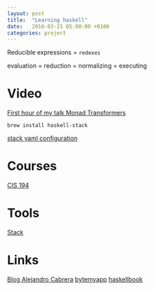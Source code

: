 ```yaml
---
layout: post
title:  "Learning haskell"
date:   2016-03-21 05:00:00 +0100
categories: project
---
```


Reducible expressions = `redexes`

evaluation = reduction = normalizing = executing

# Video

[First hour of my talk Monad
Transformers](https://www.youtube.com/watch?v=v9Kkybc1Idg)

```
brew install haskell-stack
```

[stack yaml
configuration](http://docs.haskellstack.org/en/stable/yaml_configuration/)

# Courses

[CIS 194](http://www.seas.upenn.edu/%7Ecis194/spring13/lectures.html)

# Tools

[Stack](http://docs.haskellstack.org/en/stable/README/)

# Links

[Blog Alejandro Cabrera](https://blog.cppcabrera.com/posts/37-functor-traverse-fold-tree.html)
[bytemyapp](http://bitemyapp.com/posts/2014-03-24-monads-bind-join-actions.html)
[haskellbook](http://haskellbook.com/index.html)
